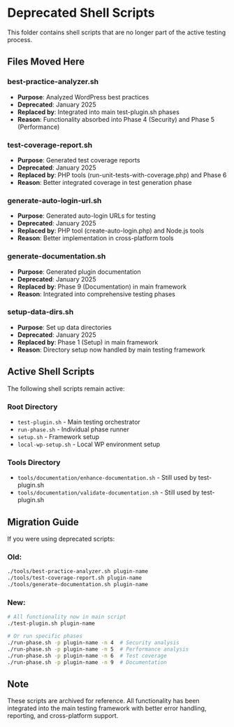 # Deprecated Shell Scripts

This folder contains shell scripts that are no longer part of the active testing process.

## Files Moved Here

### best-practice-analyzer.sh
- **Purpose**: Analyzed WordPress best practices
- **Deprecated**: January 2025
- **Replaced by**: Integrated into main test-plugin.sh phases
- **Reason**: Functionality absorbed into Phase 4 (Security) and Phase 5 (Performance)

### test-coverage-report.sh
- **Purpose**: Generated test coverage reports
- **Deprecated**: January 2025
- **Replaced by**: PHP tools (run-unit-tests-with-coverage.php) and Phase 6
- **Reason**: Better integrated coverage in test generation phase

### generate-auto-login-url.sh
- **Purpose**: Generated auto-login URLs for testing
- **Deprecated**: January 2025
- **Replaced by**: PHP tool (create-auto-login.php) and Node.js tools
- **Reason**: Better implementation in cross-platform tools

### generate-documentation.sh
- **Purpose**: Generated plugin documentation
- **Deprecated**: January 2025
- **Replaced by**: Phase 9 (Documentation) in main framework
- **Reason**: Integrated into comprehensive testing phases

### setup-data-dirs.sh
- **Purpose**: Set up data directories
- **Deprecated**: January 2025
- **Replaced by**: Phase 1 (Setup) in main framework
- **Reason**: Directory setup now handled by main testing framework

## Active Shell Scripts

The following shell scripts remain active:

### Root Directory
- `test-plugin.sh` - Main testing orchestrator
- `run-phase.sh` - Individual phase runner
- `setup.sh` - Framework setup
- `local-wp-setup.sh` - Local WP environment setup

### Tools Directory
- `tools/documentation/enhance-documentation.sh` - Still used by test-plugin.sh
- `tools/documentation/validate-documentation.sh` - Still used by test-plugin.sh

## Migration Guide

If you were using deprecated scripts:

### Old:
```bash
./tools/best-practice-analyzer.sh plugin-name
./tools/test-coverage-report.sh plugin-name
./tools/generate-documentation.sh plugin-name
```

### New:
```bash
# All functionality now in main script
./test-plugin.sh plugin-name

# Or run specific phases
./run-phase.sh -p plugin-name -n 4  # Security analysis
./run-phase.sh -p plugin-name -n 5  # Performance analysis
./run-phase.sh -p plugin-name -n 6  # Test coverage
./run-phase.sh -p plugin-name -n 9  # Documentation
```

## Note

These scripts are archived for reference. All functionality has been integrated into the main testing framework with better error handling, reporting, and cross-platform support.